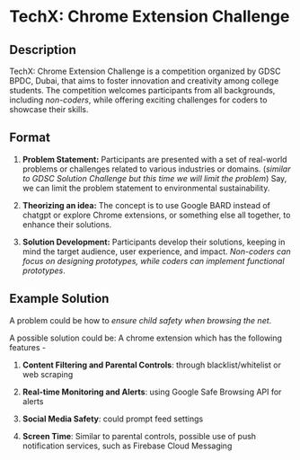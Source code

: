 # TechX: Chrome Extension Challenge

## Description

TechX: Chrome Extension Challenge is a competition organized by GDSC BPDC, Dubai, that aims to foster innovation and creativity among college students. The competition welcomes participants from all backgrounds, including *non-coders*, while offering exciting challenges for coders to showcase their skills. 

## Format

1. **Problem Statement:** Participants are presented with a set of real-world problems or challenges related to various industries or domains. (*similar to GDSC Solution Challenge but this time we will limit the problem*) Say, we can limit the problem statement to environmental sustainability. 

2. **Theorizing an idea:** The concept is to use Google BARD instead of chatgpt or explore Chrome extensions, or something else all together, to enhance their solutions.

3. **Solution Development:** Participants develop their solutions, keeping in mind the target audience, user experience, and impact. *Non-coders can focus on designing prototypes, while coders can implement functional prototypes*.
   
## Example Solution

A problem could be how to *ensure child safety when browsing the net*.

A possible solution could be: A chrome extension which has the following features -

1. **Content Filtering and Parental Controls**: through blacklist/whitelist or web scraping

2. **Real-time Monitoring and Alerts**: using Google Safe Browsing API for alerts

3. **Social Media Safety**: could prompt feed settings

4. **Screen Time**: Similar to parental controls, possible use of push notification services, such as Firebase Cloud Messaging

